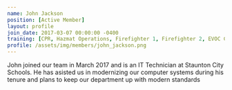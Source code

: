```yaml
---
name: John Jackson
position: [Active Member]
layout: profile
join_date: 2017-03-07 00:00:00 -0400
training: [CPR, Hazmat Operations, Firefighter 1, Firefighter 2, EVOC Class 3, Mayday, BPO, ITR Mod 2, Vehicle Extrication]
profile: /assets/img/members/john_jackson.png
---
```

John joined our team in March 2017 and is an IT Technician at Staunton City Schools. He has asisted us in modernizing our computer systems during his tenure and plans to keep our department up with modern standards